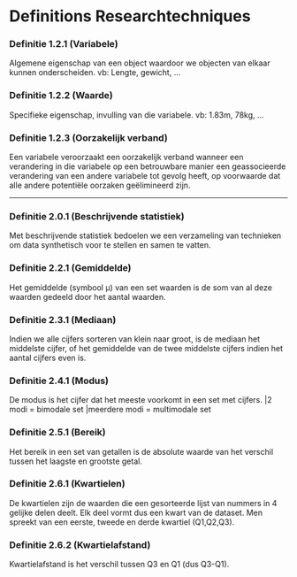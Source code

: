 # Definitions Researchtechniques

### Definitie 1.2.1 (Variabele)
Algemene eigenschap van een object waardoor we objecten van elkaar kunnen onderscheiden. vb: Lengte, gewicht, ...

### Definitie 1.2.2 (Waarde)
Specifieke eigenschap, invulling van die variabele. vb: 1.83m, 78kg, ...

### Definitie 1.2.3 (Oorzakelijk verband)
Een variabele veroorzaakt een oorzakelijk verband wanneer een verandering in die variabele op een betrouwbare manier een geassocieerde verandering van een andere variabele tot gevolg heeft, op voorwaarde dat alle andere potentiële oorzaken geëlimineerd zijn.

--------------------

### Definitie 2.0.1 (Beschrijvende statistiek)
Met beschrijvende statistiek bedoelen we een verzameling van technieken om data synthetisch voor te stellen en samen te vatten.

### Definitie 2.2.1 (Gemiddelde)
Het gemiddelde (symbool µ) van een set waarden is de som van al deze waarden gedeeld door het aantal waarden. 

### Definitie 2.3.1 (Mediaan)
Indien we alle cijfers sorteren van klein naar groot, is de mediaan het middelste cijfer, of het gemiddelde van de twee middelste cijfers indien het aantal cijfers even is.

### Definitie 2.4.1 (Modus)
De modus is het cijfer dat het meeste voorkomt in een set met cijfers.
|2 modi = bimodale set
|meerdere modi = multimodale set

### Definitie 2.5.1 (Bereik)
Het bereik in een set van getallen is de absolute waarde van het verschil tussen het laagste en grootste getal.

### Definitie 2.6.1 (Kwartielen)
De kwartielen zijn de waarden die een gesorteerde lijst van nummers in 4 gelijke delen deelt. Elk deel vormt dus een kwart van de dataset. Men spreekt van een eerste, tweede en derde kwartiel (Q1,Q2,Q3).

### Definitie 2.6.2 (Kwartielafstand)
Kwartielafstand is het verschil tussen Q3 en Q1 (dus Q3-Q1).


